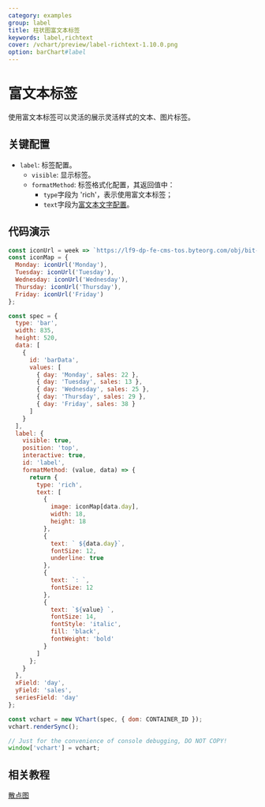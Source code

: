 ```yaml
---
category: examples
group: label
title: 柱状图富文本标签
keywords: label,richtext
cover: /vchart/preview/label-richtext-1.10.0.png
option: barChart#label
---
```


# 富文本标签

使用富文本标签可以灵活的展示灵活样式的文本、图片标签。

## 关键配置

- `label`: 标签配置。
  - `visible`: 显示标签。
  - `formatMethod`: 标签格式化配置，其返回值中：
    - `type`字段为 'rich'，表示使用富文本标签；
    - `text`字段为[富文本文字配置](/vchart/option/barChart#title.textStyle.character)。

## 代码演示

```javascript livedemo
const iconUrl = week => `https://lf9-dp-fe-cms-tos.byteorg.com/obj/bit-cloud/${week}-icon-vchart-demo.svg`;
const iconMap = {
  Monday: iconUrl('Monday'),
  Tuesday: iconUrl('Tuesday'),
  Wednesday: iconUrl('Wednesday'),
  Thursday: iconUrl('Thursday'),
  Friday: iconUrl('Friday')
};

const spec = {
  type: 'bar',
  width: 835,
  height: 520,
  data: [
    {
      id: 'barData',
      values: [
        { day: 'Monday', sales: 22 },
        { day: 'Tuesday', sales: 13 },
        { day: 'Wednesday', sales: 25 },
        { day: 'Thursday', sales: 29 },
        { day: 'Friday', sales: 38 }
      ]
    }
  ],
  label: {
    visible: true,
    position: 'top',
    interactive: true,
    id: 'label',
    formatMethod: (value, data) => {
      return {
        type: 'rich',
        text: [
          {
            image: iconMap[data.day],
            width: 18,
            height: 18
          },
          {
            text: ` ${data.day}`,
            fontSize: 12,
            underline: true
          },
          {
            text: `: `,
            fontSize: 12
          },
          {
            text: `${value} `,
            fontSize: 14,
            fontStyle: 'italic',
            fill: 'black',
            fontWeight: 'bold'
          }
        ]
      };
    }
  },
  xField: 'day',
  yField: 'sales',
  seriesField: 'day'
};

const vchart = new VChart(spec, { dom: CONTAINER_ID });
vchart.renderSync();

// Just for the convenience of console debugging, DO NOT COPY!
window['vchart'] = vchart;
```

## 相关教程

[散点图](link)
